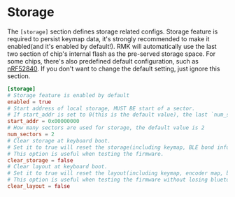 # Storage

The `[storage]` section defines storage related configs. Storage feature is required to persist keymap data, it's strongly recommended to make it enabled(and it's enabled by default!). RMK will automatically use the last two section of chip's internal flash as the pre-served storage space. For some chips, there's also predefined default configuration, such as [nRF52840](https://github.com/HaoboGu/rmk/blob/main/rmk-config/src/default_config/nrf52840.toml). If you don't want to change the default setting, just ignore this section.

```toml
[storage]
# Storage feature is enabled by default
enabled = true
# Start address of local storage, MUST BE start of a sector.
# If start_addr is set to 0(this is the default value), the last `num_sectors` sectors will be used.
start_addr = 0x00000000
# How many sectors are used for storage, the default value is 2
num_sectors = 2
# Clear storage at keyboard boot.
# Set it to true will reset the storage(including keymap, BLE bond info, etc.) at each reboot.
# This option is useful when testing the firmware.
clear_storage = false
# Clear layout at keyboard boot.
# Set it to true will reset the layout(including keymap, encoder map, behavior config, etc.) at each reboot.
# This option is useful when testing the firmware without losing bluetooth pairing informations.
clear_layout = false
```
